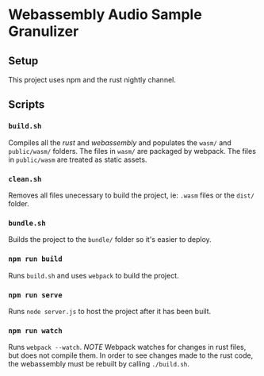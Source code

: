 # Webassembly Audio Sample Granulizer

## Setup
This project uses npm and the rust nightly channel.

## Scripts
### `build.sh`
Compiles all the *rust* and *webassembly* and populates the `wasm/` and `public/wasm/` folders.
The files in `wasm/` are packaged by webpack.
The files in `public/wasm` are treated as static assets.

### `clean.sh`
Removes all files unecessary to build the project, ie: `.wasm` files or the `dist/` folder.

### `bundle.sh`
Builds the project to the `bundle/` folder so it's easier to deploy.

### `npm run build`
Runs `build.sh` and uses `webpack` to build the project.

### `npm run serve`
Runs `node server.js` to host the project after it has been built.

### `npm run watch`
Runs `webpack --watch`.
*NOTE* Webpack watches for changes in rust files, but does not compile them.
In order to see changes made to the rust code, the webassembly must be rebuilt by calling `./build.sh`.

